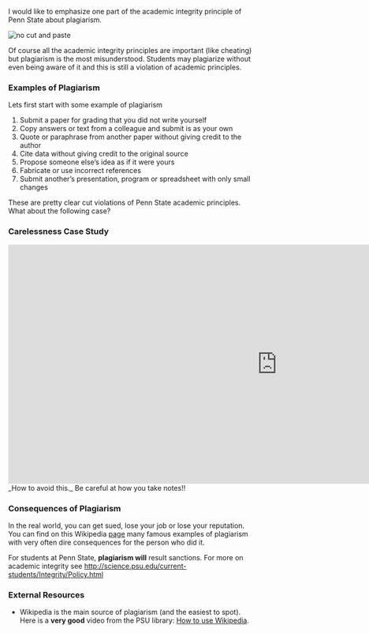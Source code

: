 I would like to emphasize one part of the academic integrity principle of Penn State about plagiarism. 

![no cut and paste](https://online.science.psu.edu/sites/default/files/phys010/cutpaste.png)

Of course all the academic integrity principles are important (like cheating) but plagiarism is the most misunderstood. Students may plagiarize without even being aware of it and this is still a violation of academic principles.

### Examples of Plagiarism

Lets first start with some example of plagiarism

1. Submit a paper for grading that you did not write yourself
2. Copy answers or text from a colleague and submit is as your own
3. Quote or paraphrase from another paper without giving credit to the author
4. Cite data without giving credit to the original source
5. Propose someone else’s idea as if it were yours
6. Fabricate or use incorrect references
7. Submit another’s presentation, program or spreadsheet with only small changes

These are pretty clear cut violations of Penn State academic principles. What about the following case?

### Carelessness Case Study

<iframe src="https://h5p.org/h5p/embed/74906" width="1090" height="484" frameborder="0" allowfullscreen="allowfullscreen"></iframe><script src="https://h5p.org/sites/all/modules/h5p/library/js/h5p-resizer.js" charset="UTF-8"></script>
 
</div>_How to avoid this._ Be careful at how you take notes!!

### Consequences of Plagiarism

In the real world, you can get sued, lose your job or lose your reputation. You can find on this Wikipedia [page](http://en.wikipedia.org/wiki/List_of_plagiarism_incidents) many famous examples of plagiarism with very often dire consequences for the person who did it.

For students at Penn State, **plagiarism will** result sanctions. For more on academic integrity see http://science.psu.edu/current-students/Integrity/Policy.html 

### External Resources

- Wikipedia is the main source of plagiarism (and the easiest to spot). Here is a **very good** video from the PSU library: [How to use Wikipedia](https://www.libraries.psu.edu/psul/tutorials/wikipedia.html).
